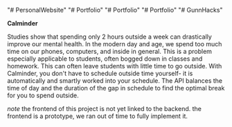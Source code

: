 "# PersonalWebsite" 
"# Portfolio" 
"# Portfolio" 
"# Portfolio" 
"# GunnHacks" 

**Calminder**

Studies show that spending only 2 hours outside a week can drastically improve our mental health. In the modern day and age, we spend too much time on our phones, computers, and inside in general. This is a problem especially applicable to students, often bogged down in classes and homework. This can often leave students with little time to go outside. With Calminder, you don't have to schedule outside time yourself- it is automatically and smartly worked into your schedule.
The API balances the time of day and the duration of the gap in schedule to find the optimal break for you to spend outside. 


*note*
the frontend of this project is not yet linked to the backend. the frontend is a prototype, we ran out of time to fully implement it.
